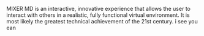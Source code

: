 MIXER MD is an interactive, innovative experience that allows the user to interact with others in  a realistic, fully functional virtual environment. It is most likely the greatest technical achievement of the 21st century.
i see you ean